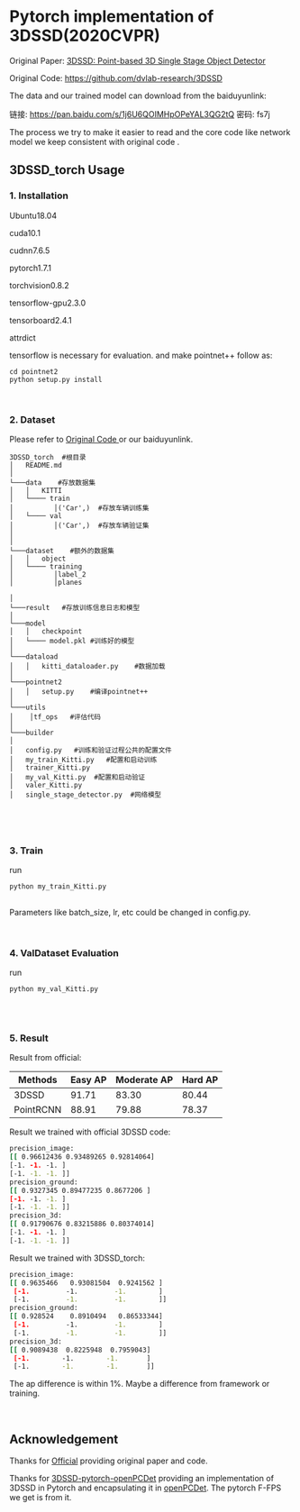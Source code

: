 # Pytorch implementation of 3DSSD(2020CVPR)



Original Paper:
[3DSSD: Point-based 3D Single Stage Object Detector](https://arxiv.org/abs/2002.10187)

Original Code:
https://github.com/dvlab-research/3DSSD

The data and our trained model can download from the baiduyunlink:

链接: https://pan.baidu.com/s/1j6U6QOIMHpOPeYAL3QG2tQ  密码: fs7j
 
 
 The process we try to make it easier to read and the core code like network model we keep consistent with original code .
  

## 3DSSD_torch Usage

### 1. Installation

Ubuntu18.04 

cuda10.1

cudnn7.6.5

pytorch1.7.1 

torchvision0.8.2

tensorflow-gpu2.3.0

tensorboard2.4.1

attrdict

tensorflow is necessary for evaluation. and make pointnet++ follow as:
	
	cd pointnet2
	python setup.py install
	

<br/>

### 2. Dataset

Please refer to [Original Code ](https://github.com/dvlab-research/3DSSD) or our baiduyunlink.



```
3DSSD_torch  #根目录
│   README.md
│
└───data    #存放数据集
│   │   KITTI
│   └──── train
│   	   │('Car',)  #存放车辆训练集
│   └──── val
│   	   │('Car',)  #存放车辆验证集
│
│
└───dataset    #额外的数据集
│   │   object
│   └──── training
│          │label_2
│          │planes

│ 
└───result   #存放训练信息日志和模型
│
└───model  
│   │   checkpoint    
│   └──── model.pkl	#训练好的模型
│
└───dataload  
│   │   kitti_dataloader.py    #数据加载
│
└───pointnet2  
│   │   setup.py    #编译pointnet++
│
└───utils
│    │tf_ops   #评估代码
│
└───builder   
│  
│   config.py	#训练和验证过程公共的配置文件
│   my_train_Kitti.py	#配置和启动训练
│   trainer_Kitti.py	
│   my_val_Kitti.py  #配置和启动验证
│   valer_Kitti.py  
│   single_stage_detector.py  #网络模型



```

<br/>

### 3. Train


run

```bash
python my_train_Kitti.py
 
```

Parameters like batch_size,  lr, etc  could be changed in config.py.


<br/>

### 4. ValDataset Evaluation

run

```bash
python my_val_Kitti.py
 
```

<br/>



### 5. Result




Result from official:

|  Methods   | Easy  AP |Moderate AP  |Hard AP  |
|  ----  | ----  | ----  | ----  
| 3DSSD  | 91.71 |83.30 |80.44 |
| PointRCNN  | 88.91 |79.88 |78.37 |

Result we trained with official 3DSSD code:
```bash
precision_image:
[[ 0.96612436 0.93489265 0.92814064]
[-1. -1. -1. ]
[-1. -1. -1. ]]
precision_ground:
[[ 0.9327345 0.89477235 0.8677206 ]
[-1. -1. -1. ]
[-1. -1. -1. ]]
precision_3d:
[[ 0.91790676 0.83215886 0.80374014]
[-1. -1. -1. ]
[-1. -1. -1. ]]
```

Result we trained with 3DSSD_torch:
```bash
precision_image:
[[ 0.9635466   0.93081504  0.9241562 ]
 [-1.         -1.         -1.        ]
 [-1.         -1.         -1.        ]]
precision_ground:
[[ 0.928524    0.8910494   0.86533344]
 [-1.         -1.         -1.        ]
 [-1.         -1.         -1.        ]]
precision_3d:
[[ 0.9089438  0.8225948  0.7959043]
 [-1.        -1.        -1.       ]
 [-1.        -1.        -1.       ]]
```
 The ap difference is within 1%. Maybe a difference from framework or training.


<br/>

## Acknowledgement

Thanks for [Official](https://github.com/dvlab-research/3DSSD) providing original paper and code.

Thanks for [3DSSD-pytorch-openPCDet](https://github.com/qiqihaer/3DSSD-pytorch-openPCDet)
providing an implementation of 3DSSD in Pytorch and  encapsulating it in [openPCDet](https://github.com/open-mmlab/OpenPCDet). The pytorch F-FPS we get is  from it.


  <br/>

  <br/>

